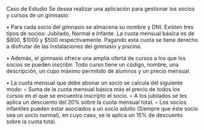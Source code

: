 Caso de Estudio
 Se desea realizar una aplicación para gestionar los socios y cursos de un gimnasio:
 
• Para cada socio del gimnasio se almacena su nombre y DNI. Existen tres tipos de socios: Jubilado, Normal e Infante. La cuota mensual básica es de $800, $1000 y $500 respectivamente. Pagando esta cuota se tiene derecho a disfrutar de las instalaciones del gimnasio y piscina. 

• Además, el gimnasio ofrece una amplia oferta de cursos a los que los socios se pueden inscribir. Todo curso tiene un código, nombre, una descripción, un cupo máximo permitido de alumnos y un precio mensual. 

• La cuota mensual que debe abonar un socio se calcula del siguiente modo: ◦ Suma de la cuota mensual básica más el precio de todos los cursos en el que se encuentra inscripto el socio. ◦ A los jubilados se les aplica un descuento del 20% sobre la cuota mensual total. ◦ Los socios infantiles pueden estar asociados a un socio adulto (Siempre que éste socio sea un socio normal), en cuyo caso, se le aplica un 15% de descuento sobre la cuota total.
